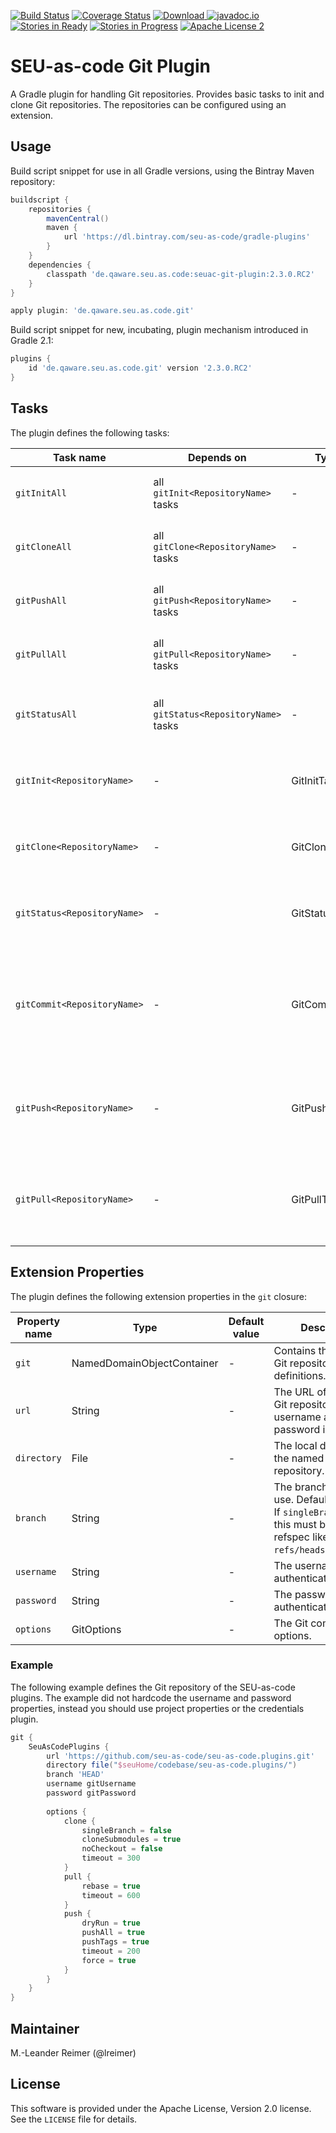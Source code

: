 [![Build Status](https://travis-ci.org/seu-as-code/seu-as-code.plugins.svg?branch=master)](https://travis-ci.org/seu-as-code/seu-as-code.plugins)
[![Coverage Status](https://coveralls.io/repos/seu-as-code/seu-as-code.plugins/badge.svg?branch=master&service=github&ts=1)](https://coveralls.io/github/seu-as-code/seu-as-code.plugins?branch=master)
[![Download](https://api.bintray.com/packages/seu-as-code/gradle-plugins/seuac-git-plugin/images/download.svg) ](https://bintray.com/seu-as-code/gradle-plugins/seuac-git-plugin/_latestVersion)
[![javadoc.io](https://javadocio-badges.herokuapp.com/de.qaware.seu.as.code/seuac-git-plugin/badge.svg)](https://javadocio-badges.herokuapp.com/de.qaware.seu.as.code/seuac-git-plugin)
[![Stories in Ready](https://badge.waffle.io/seu-as-code/seu-as-code.plugins.png?label=ready&title=Ready)](https://waffle.io/seu-as-code/seu-as-code.plugins)
[![Stories in Progress](https://badge.waffle.io/seu-as-code/seu-as-code.plugins.png?label=in%20progress&title=In%20Progress)](https://waffle.io/seu-as-code/seu-as-code.plugins)
[![Apache License 2](http://img.shields.io/badge/license-ASF2-blue.svg)](https://github.com/seu-as-code/seu-as-code.plugins/blob/master/LICENSE)

# SEU-as-code Git Plugin

A Gradle plugin for handling Git repositories. Provides basic tasks to init and clone Git repositories.
The repositories can be configured using an extension.

## Usage

Build script snippet for use in all Gradle versions, using the Bintray Maven repository:
```groovy
buildscript {
    repositories {
        mavenCentral()
        maven {
            url 'https://dl.bintray.com/seu-as-code/gradle-plugins'
        }
    }
    dependencies {
        classpath 'de.qaware.seu.as.code:seuac-git-plugin:2.3.0.RC2'
    }
}

apply plugin: 'de.qaware.seu.as.code.git'
```

Build script snippet for new, incubating, plugin mechanism introduced in Gradle 2.1:
```groovy
plugins {
    id 'de.qaware.seu.as.code.git' version '2.3.0.RC2'
}
```

## Tasks

The plugin defines the following tasks:

Task name | Depends on | Type | Description
--- | --- | --- | ---
`gitInitAll`| all `gitInit<RepositoryName>` tasks | - | Performs a Git init for all defined repositories.
`gitCloneAll` | all `gitClone<RepositoryName>` tasks | - | Performs a Git clone for all defined repositories.
`gitPushAll` | all `gitPush<RepositoryName>` tasks | - | Performs a Git push for all defined repositories.
`gitPullAll` | all `gitPull<RepositoryName>` tasks | - | Performs a Git pull for all defined repositories.
`gitStatusAll` | all `gitStatus<RepositoryName>` tasks | - | Performs a Git status for all defined repositories.
`gitInit<RepositoryName>` | - | GitInitTask | Performs a Git init for the named Git repository.
`gitClone<RepositoryName>` | - | GitCloneTask | Performs a Git clone for the named Git repository.
`gitStatus<RepositoryName>` | - | GitStatusTask | Performs a Git status for the named Git repository.
`gitCommit<RepositoryName>` | - | GitCommitTask | Performs a Git commit for the named Git repository. Override message project property.
`gitPush<RepositoryName>` | - | GitPushTask | Performs a Git push for the named Git repository to remote origin.
`gitPull<RepositoryName>` | - | GitPullTask | Performs a Git pull for the named Git repository from remote origin.

## Extension Properties

The plugin defines the following extension properties in the `git` closure:

Property name | Type | Default value | Description
--- | --- | --- | ---
`git` | NamedDomainObjectContainer<GitRepository> | - | Contains the named Git repository definitions.
`url` | String | - | The URL of the named Git repository. Include username and password in the URL.
`directory` | File | - | The local directory of the named Git repository.
`branch` | String | - | The branch name to use. Defaults to HEAD. If `singleBranch` is `true` this must be a valid refspec like `refs/heads/BRANCHNAME`.
`username` | String | - | The username used for authentication.
`password` | String | - | The password used for authentication.
`options` | GitOptions | - | The Git command options.

### Example

The following example defines the Git repository of the SEU-as-code plugins. The example did not hardcode the
username and password properties, instead you should use project properties or the credentials plugin.
```groovy
git {
    SeuAsCodePlugins {
        url 'https://github.com/seu-as-code/seu-as-code.plugins.git'
        directory file("$seuHome/codebase/seu-as-code.plugins/")
        branch 'HEAD'
        username gitUsername
        password gitPassword
        
        options {
            clone {
                singleBranch = false
                cloneSubmodules = true
                noCheckout = false
                timeout = 300
            }
            pull {
                rebase = true
                timeout = 600
            }
            push {
                dryRun = true
                pushAll = true
                pushTags = true
                timeout = 200
                force = true
            }
        }
    }
}
```

## Maintainer

M.-Leander Reimer (@lreimer)

## License

This software is provided under the Apache License, Version 2.0 license. See the `LICENSE` file for details.
